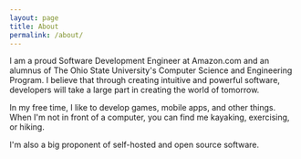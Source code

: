 ```yaml
---
layout: page
title: About
permalink: /about/
---
```


I am a proud Software Development Engineer at Amazon.com and an alumnus of The Ohio State University's Computer Science and Engineering Program. I believe that through creating intuitive and powerful software, developers will take a large part in creating the world of tomorrow.

In my free time, I like to develop games, mobile apps, and other things. When I'm not in front of a computer, you can find me kayaking, exercising, or hiking.

I'm also a big proponent of self-hosted and open source software.